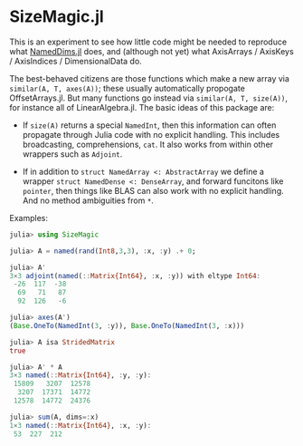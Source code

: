 # SizeMagic.jl

This is an experiment to see how little code might be needed to reproduce what [NamedDims.jl](https://github.com/invenia/NamedDims.jl) does, and (although not yet) what AxisArrays / AxisKeys / AxisIndices / DimensionalData do.

The best-behaved citizens are those functions which make a new array via `similar(A, T, axes(A))`; these usually automatically propogate OffsetArrays.jl. But many functions go instead via `similar(A, T, size(A))`, for instance all of LinearAlgebra.jl. The basic ideas of this package are:

* If `size(A)` returns a special `NamedInt`, then this information can often propagate through Julia code with no explicit handling. This includes broadcasting, comprehensions, `cat`. It also works from within other wrappers such as `Adjoint`.

* If in addition to `struct NamedArray <: AbstractArray`  we define a wrapper `struct NamedDense <: DenseArray`, and forward funcitons like `pointer`, then things like BLAS can also work with no explicit handling. And no method ambiguities from `*`.

Examples:

```julia
julia> using SizeMagic

julia> A = named(rand(Int8,3,3), :x, :y) .+ 0;

julia> A'
3×3 adjoint(named(::Matrix{Int64}, :x, :y)) with eltype Int64:
 -26  117  -38
  69   71   87
  92  126   -6

julia> axes(A')
(Base.OneTo(NamedInt(3, :y)), Base.OneTo(NamedInt(3, :x)))

julia> A isa StridedMatrix
true

julia> A' * A
3×3 named(::Matrix{Int64}, :y, :y):
 15809   3207  12578
  3207  17371  14772
 12578  14772  24376

julia> sum(A, dims=:x)
1×3 named(::Matrix{Int64}, :x, :y):
 53  227  212
```